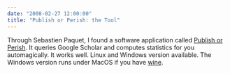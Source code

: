```yaml
---
date: "2008-02-27 12:00:00"
title: "Publish or Perish: the Tool"
---
```




Through Sebastien Paquet, I found a software application called [Publish or Perish](http://www.harzing.com/resources.htm#/pop.htm). It queries Google Scholar and computes statistics for you automagically. It works well. Linux and Windows version available. The Windows version runs under MacOS if you have [wine](https://www.winehq.org/).
